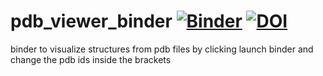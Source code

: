 # pdb_viewer_binder [![Binder](https://mybinder.org/badge_logo.svg)](https://mybinder.org/v2/gh/olgatsiouri1996/pdb_viewer_binder/main?filepath=structure_viewer_notebook.ipynb) [![DOI](https://zenodo.org/badge/DOI/10.5281/zenodo.4285542.svg)](https://doi.org/10.5281/zenodo.4285542)
 
binder to visualize structures from pdb files by clicking launch binder and change the pdb ids inside the brackets

